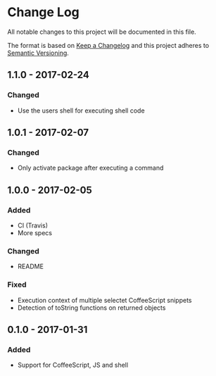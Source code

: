 # Change Log
All notable changes to this project will be documented in this file.

The format is based on [Keep a Changelog](http://keepachangelog.com/)
and this project adheres to [Semantic Versioning](http://semver.org/).

## 1.1.0 - 2017-02-24
### Changed
- Use the users shell for executing shell code

## 1.0.1 - 2017-02-07
### Changed
- Only activate package after executing a command

## 1.0.0 - 2017-02-05
### Added
- CI (Travis)
- More specs

### Changed
- README

### Fixed
- Execution context of multiple selectet CoffeeScript snippets
- Detection of toString functions on returned objects

## 0.1.0 - 2017-01-31
### Added
- Support for CoffeeScript, JS and shell
